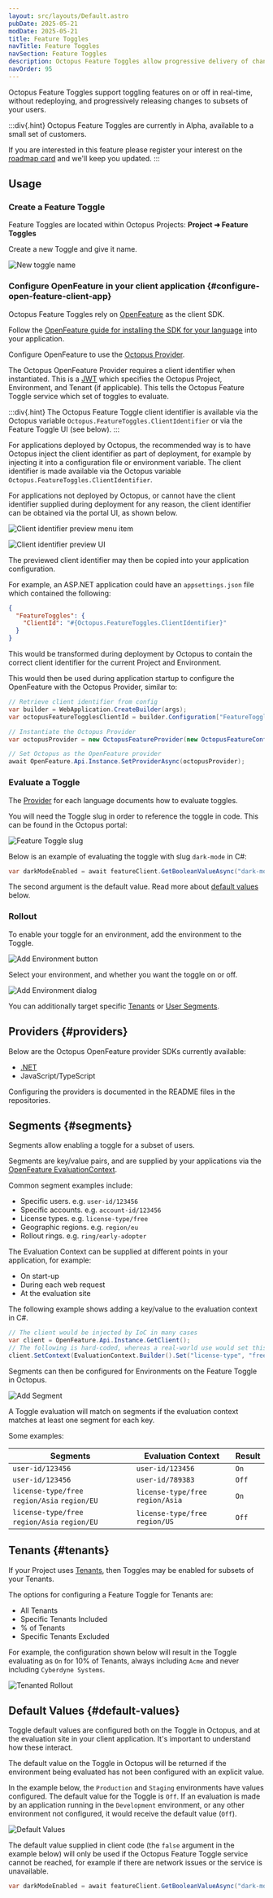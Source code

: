 ```yaml
---
layout: src/layouts/Default.astro
pubDate: 2025-05-21
modDate: 2025-05-21
title: Feature Toggles 
navTitle: Feature Toggles
navSection: Feature Toggles
description: Octopus Feature Toggles allow progressive delivery of changes and instant rollback 
navOrder: 95 
---
```


Octopus Feature Toggles support toggling features on or off in real-time, without redeploying, and progressively releasing changes to subsets of your users.

:::div{.hint}
Octopus Feature Toggles are currently in Alpha, available to a small set of customers. 

If you are interested in this feature please register your interest on the [roadmap card](https://roadmap.octopus.com/c/121-feature-toggles) and we'll keep you updated.
:::

## Usage 

### Create a Feature Toggle 

Feature Toggles are located within Octopus Projects: 
**Project ➜ Feature Toggles**

Create a new Toggle and give it name.

![New toggle name](/docs/feature-toggles/new-toggle-name.png "width=500")

### Configure OpenFeature in your client application {#configure-open-feature-client-app}

Octopus Feature Toggles rely on [OpenFeature](https://openfeature.dev/) as the client SDK.

Follow the [OpenFeature guide for installing the SDK for your language](https://openfeature.dev/ecosystem?instant_search%5BrefinementList%5D%5Btype%5D%5B0%5D=SDK) into your application. 

Configure OpenFeature to use the [Octopus Provider](#providers).

The Octopus OpenFeature Provider requires a client identifier when instantiated. This is a [JWT](https://jwt.io/introduction) which specifies the Octopus Project, Environment, and Tenant (if applicable). This tells the Octopus Feature Toggle service which set of toggles to evaluate.

:::div{.hint}
The Octopus Feature Toggle client identifier is available via the Octopus variable `Octopus.FeatureToggles.ClientIdentifier` or via the Feature Toggle UI (see below). 
:::

For applications deployed by Octopus, the recommended way is to have Octopus inject the client identifier as part of deployment, for example by injecting it into a configuration file or environment variable. The client identifier is made available via the Octopus variable `Octopus.FeatureToggles.ClientIdentifier`.   

For applications not deployed by Octopus, or cannot have the client identifier supplied during deployment for any reason, the client identifier can be obtained via the portal UI, as shown below.

![Client identifier preview menu item](/docs/feature-toggles/client-identifier-preview-menu-item.png "width=500")

![Client identifier preview UI](/docs/feature-toggles/client-identifier-preview.png "width=500")

The previewed client identifier may then be copied into your application configuration.

For example, an ASP.NET application could have an `appsettings.json` file which contained the following: 

```json
{
  "FeatureToggles": {
    "ClientId": "#{Octopus.FeatureToggles.ClientIdentifier}"
  }
}
```

This would be transformed during deployment by Octopus to contain the correct client identifier for the current Project and Environment.

This would then be used during application startup to configure the OpenFeature with the Octopus Provider, similar to:

```cs
// Retrieve client identifier from config 
var builder = WebApplication.CreateBuilder(args);
var octopusFeatureTogglesClientId = builder.Configuration["FeatureToggles:ClientId"] ?? "";

// Instantiate the Octopus Provider
var octopusProvider = new OctopusFeatureProvider(new OctopusFeatureConfiguration(octopusFeatureTogglesClientId));

// Set Octopus as the OpenFeature provider
await OpenFeature.Api.Instance.SetProviderAsync(octopusProvider);
```

### Evaluate a Toggle

The [Provider](#providers) for each language documents how to evaluate toggles.

You will need the Toggle slug in order to reference the toggle in code. This can be found in the Octopus portal:

![Feature Toggle slug](/docs/feature-toggles/feature-toggle-slug.png "width=500")

Below is an example of evaluating the toggle with slug `dark-mode` in C#:

```cs
var darkModeEnabled = await featureClient.GetBooleanValueAsync("dark-mode", false);
```

The second argument is the default value. Read more about [default values](#default-values) below.

### Rollout 
To enable your toggle for an environment, add the environment to the Toggle. 

![Add Environment button](/docs/feature-toggles/add-environment-button.png "width=500")

Select your environment, and whether you want the toggle on or off.

![Add Environment dialog](/docs/feature-toggles/add-environment-dialog.png "width=500")

You can additionally target specific [Tenants](#tenants) or [User Segments](#segments).

## Providers {#providers}

Below are the Octopus OpenFeature provider SDKs currently available:

- [.NET](https://github.com/OctopusDeploy/openfeature-provider-dotnet)
- JavaScript/TypeScript

Configuring the providers is documented in the README files in the repositories.

## Segments {#segments}

Segments allow enabling a toggle for a subset of users. 

Segments are key/value pairs, and are supplied by your applications via the [OpenFeature EvaluationContext](https://openfeature.dev/docs/reference/concepts/evaluation-context).


Common segment examples include:

- Specific users. e.g. `user-id/123456`  
- Specific accounts. e.g. `account-id/123456` 
- License types. e.g. `license-type/free`  
- Geographic regions. e.g. `region/eu` 
- Rollout rings. e.g. `ring/early-adopter`

The Evaluation Context can be supplied at different points in your application, for example:

- On start-up
- During each web request
- At the evaluation site

The following example shows adding a key/value to the evaluation context in C#.

```cs
// The client would be injected by IoC in many cases
var client = OpenFeature.Api.Instance.GetClient();
// The following is hard-coded, whereas a real-world use would set this dynamically
client.SetContext(EvaluationContext.Builder().Set("license-type", "free").Build());
```

Segments can then be configured for Environments on the Feature Toggle in Octopus.

![Add Segment](/docs/feature-toggles/segment-add.png "width=500")

A Toggle evaluation will match on segments if the evaluation context matches at least one segment for each key. 

Some examples:

|Segments   | Evaluation Context | Result |
|-----------|--------------------|--------|
| `user-id/123456`   | `user-id/123456` | `On` |
| `user-id/123456`   | `user-id/789383` | `Off` |
| `license-type/free` `region/Asia` `region/EU`  | `license-type/free` `region/Asia`  | `On` |
| `license-type/free` `region/Asia` `region/EU`  | `license-type/free` `region/US`  | `Off` |

## Tenants {#tenants}

If your Project uses [Tenants](/docs/tenants/), then Toggles may be enabled for subsets of your Tenants. 

The options for configuring a Feature Toggle for Tenants are:

- All Tenants
- Specific Tenants Included
- % of Tenants
- Specific Tenants Excluded

For example, the configuration shown below will result in the Toggle evaluating as `On` for 10% of Tenants, always including `Acme` and never including `Cyberdyne Systems`. 

![Tenanted Rollout](/docs/feature-toggles/tenant-rollout.png "width=500")

## Default Values {#default-values}

Toggle default values are configured both on the Toggle in Octopus, and at the evaluation site in your client application. It's important to understand how these interact. 

The default value on the Toggle in Octopus will be returned if the environment being evaluated has not been configured with an explicit value.

In the example below, the `Production` and `Staging` environments have values configured. The default value for the Toggle is `Off`. If an evaluation is made by an application running in the `Development` environment, or any other environment not configured, it would receive the default value (`Off`).  

![Default Values](/docs/feature-toggles/default-values.png "width=500")

The default value supplied in client code (the `false` argument in the example below) will only be used if the Octopus Feature Toggle service cannot be reached, for example if there are network issues or the service is unavailable.

```cs
var darkModeEnabled = await featureClient.GetBooleanValueAsync("dark-mode", false);
```